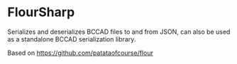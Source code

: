 # FlourSharp
Serializes and deserializes BCCAD files to and from JSON, can also be used as a standalone BCCAD serialization library.

Based on https://github.com/patataofcourse/flour

